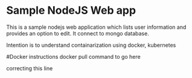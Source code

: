 # Sample NodeJS Web app

This is a sample nodejs web application which lists user information and provides an option to edit.
It connect to mongo database.

Intention is to understand containarization using docker, kubernetes

#Docker instructions
docker pull command to go here

correcting this line